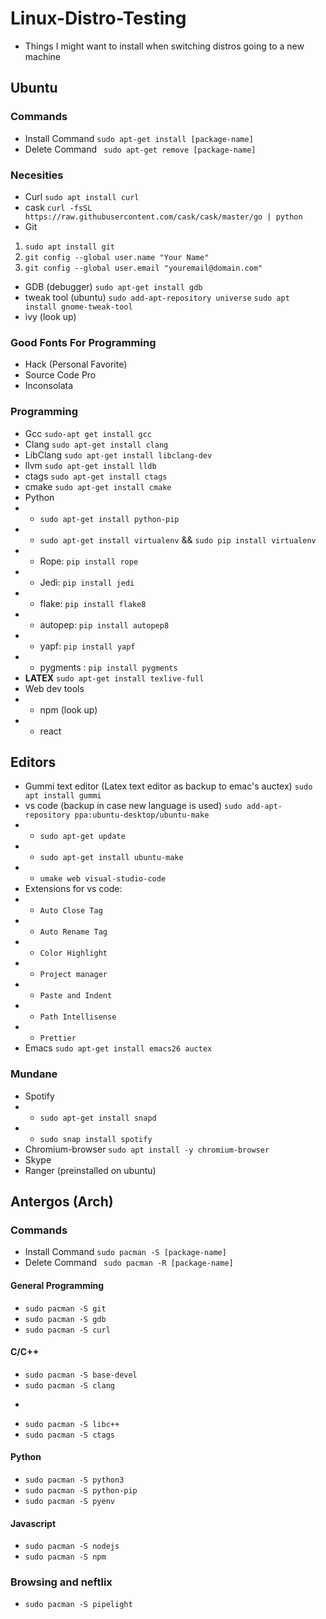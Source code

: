 # Linux-Distro-Testing
- Things I might want to install when switching distros going to a new machine 

## Ubuntu

### Commands
- Install Command ``` sudo apt-get install [package-name] ```
- Delete Command ``` sudo apt-get remove [package-name]```

### Necesities
- Curl ```sudo apt install curl```
- cask ```curl -fsSL https://raw.githubusercontent.com/cask/cask/master/go | python```
- Git 
1. ```sudo apt install git```
2. ```git config --global user.name "Your Name"```
3. ```git config --global user.email "youremail@domain.com"```
- GDB (debugger) ```sudo apt-get install gdb```
- tweak tool (ubuntu) ```sudo add-apt-repository universe``` ```sudo apt install gnome-tweak-tool```
- ivy (look up)

### Good Fonts For Programming
- Hack (Personal Favorite)
- Source Code Pro
- Inconsolata

### Programming 
- Gcc ```sudo-apt get install gcc```
- Clang ```sudo apt-get install clang```
- LibClang ```sudo apt-get install libclang-dev```
- llvm ```sudo apt-get install lldb```
- ctags ```sudo apt-get install ctags```
- cmake ```sudo apt-get install cmake```
- Python
- - ```sudo apt-get install python-pip```
- - ```sudo apt-get install virtualenv``` && ```sudo pip install virtualenv``` 
- - Rope: ```pip install rope``` 
- - Jedi: ```pip install jedi``` 
- - flake: ```pip install flake8``` 
- - autopep: ```pip install autopep8```  
- - yapf: ```pip install yapf``` 
- - pygments : ```pip install pygments```
- **LATEX** ```sudo apt-get install texlive-full```
- Web dev tools
- - npm (look up)
- - react
## Editors 
- Gummi text editor (Latex text editor as backup to emac's auctex) ```sudo apt install gummi```
-  vs code (backup in case new language is used) ```sudo add-apt-repository ppa:ubuntu-desktop/ubuntu-make```
- - ```sudo apt-get update```
- - ```sudo apt-get install ubuntu-make```
- - ```umake web visual-studio-code```
- Extensions for vs code: 
- - ```Auto Close Tag```
- - ```Auto Rename Tag```
- - ```Color Highlight```
- - ```Project manager```
- - ```Paste and Indent```
- - ```Path Intellisense```
- - ```Prettier```
- Emacs ```sudo apt-get install emacs26 auctex ```
### Mundane
- Spotify
- - ```sudo apt-get install snapd```
- - ```sudo snap install spotify```
- Chromium-browser ```sudo apt install -y chromium-browser```
- Skype
- Ranger (preinstalled on ubuntu) 



## Antergos (Arch)

### Commands
- Install Command ``` sudo pacman -S [package-name] ```
- Delete Command ``` sudo pacman -R [package-name]```

####  General Programming
-  ``` sudo pacman -S git ```
- ``` sudo pacman -S gdb ```
- ``` sudo pacman -S curl ```
#### C/C++
- ``` sudo pacman -S base-devel ```
- ``` sudo pacman -S clang ```
- ``` sudp pacman -S cmake
- ``` sudo pacman -S libc++ ```
- ``` sudo pacman -S ctags ```
#### Python
- ``` sudo pacman -S python3 ```
- ``` sudo pacman -S python-pip ```
- ``` sudo pacman -S pyenv ```
#### Javascript
- ``` sudo pacman -S nodejs ```
- ``` sudo pacman -S npm ```

### Browsing and neftlix
-  ``` sudo pacman -S pipelight ```
